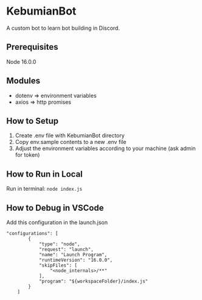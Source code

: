 # KebumianBot
A custom bot to learn bot building in Discord.

## Prerequisites
Node 16.0.0

## Modules
- dotenv => environment variables
- axios  => http promises

## How to Setup
1. Create .env file with KebumianBot directory
2. Copy env.sample contents to a new .env file
3. Adjust the environment variables according to your machine (ask admin for token)

## How to Run in Local
Run in terminal:
```node index.js```

## How to Debug in VSCode
Add this configuration in the launch.json
```
"configurations": [
        {
            "type": "node",
            "request": "launch",
            "name": "Launch Program",
            "runtimeVersion": "16.0.0",
            "skipFiles": [
                "<node_internals>/**"
            ],
            "program": "${workspaceFolder}/index.js"
        }
    ]
```
